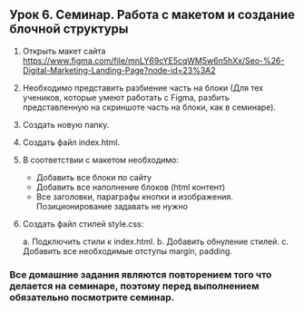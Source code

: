 ## Урок 6. Семинар. Работа с макетом и cоздание блочной структуры
1. Открыть макет сайта https://www.figma.com/file/mnLY69cYE5cqWM5w6n5hXx/Seo-%26-Digital-Marketing-Landing-Page?node-id=23%3A2
2. Необходимо представить разбиение часть на блоки (Для тех учеников, которые умеют работать с Figma, разбить представленную на скриншоте часть на блоки, как в семинаре).
3. Создать новую папку.
4. Создать файл index.html.
5. В соответствии с макетом необходимо:
    * Добавить все блоки по сайту
    * Добавить все наполнение блоков (html контент)
    * Все заголовки, параграфы кнопки и изображения. Позиционирование задавать не нужно

6. Создать файл стилей style.css:

    a. Подключить стили к index.html.
    b. Добавить обнуление стилей.
    c. Добавить все необходимые отступы margin, padding.

### Все домашние задания являются повторением того что делается на семинаре, поэтому перед выполнением обязательно посмотрите семинар.